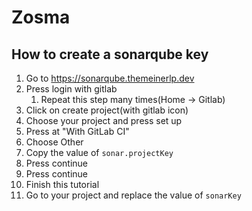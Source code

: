 # Zosma

## How to create a sonarqube key
1. Go to https://sonarqube.themeinerlp.dev
2. Press login with gitlab
   1. Repeat this step many times(Home -> Gitlab)
3. Click on create project(with gitlab icon)
4. Choose your project and press set up
5. Press at "With GitLab CI"
6. Choose Other
7. Copy the value of `sonar.projectKey`
8. Press continue
9. Press continue
10. Finish this tutorial
11. Go to your project and replace the value of `sonarKey` 